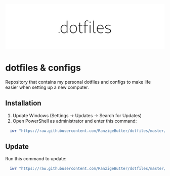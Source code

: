 <p align="center">
  <img src="dotfiles.png">
</p>

# dotfiles & configs

Repository that contains my personal dotfiles and configs to make life easier when setting up a new computer.

## Installation

1. Update Windows (Settings -> Updates -> Search for Updates)
2. Open PowerShell as administrator and enter this command:

```PowerShell
  iwr "https://raw.githubusercontent.com/RanzigeButter/dotfiles/master/install.ps1" -UseBasicParsing | iex
```

## Update

Run this command to update:

```PowerShell
  iwr "https://raw.githubusercontent.com/RanzigeButter/dotfiles/master/update.ps1" -UseBasicParsing | iex
```
